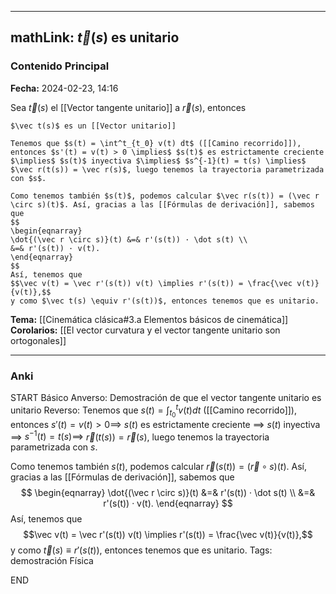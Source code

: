 
---
mathLink: $\vec t(s)$ es unitario
---
### Contenido Principal

**Fecha:** 2024-02-23, 14:16

Sea $\vec t(s)$ el [[Vector tangente unitario]] a $\vec r(s)$, entonces

```ad-proposition
$\vec t(s)$ es un [[Vector unitario]]
```


```ad-proof
Tenemos que $s(t) = \int^t_{t_0} v(t) dt$ ([[Camino recorrido]]), entonces $s'(t) = v(t) > 0 \implies$ $s(t)$ es estrictamente creciente $\implies$ $s(t)$ inyectiva $\implies$ $s^{-1}(t) = t(s) \implies$ $\vec r(t(s)) = \vec r(s)$, luego tenemos la trayectoria parametrizada con $s$.

Como tenemos también $s(t)$, podemos calcular $\vec r(s(t)) = (\vec r \circ s)(t)$. Así, gracias a las [[Fórmulas de derivación]], sabemos que 
$$
\begin{eqnarray}
\dot{(\vec r \circ s)}(t) &=& r'(s(t)) · \dot s(t) \\
&=& r'(s(t)) · v(t).
\end{eqnarray}
$$
Así, tenemos que
$$\vec v(t) = \vec r'(s(t)) v(t) \implies r'(s(t)) = \frac{\vec v(t)}{v(t)},$$
y como $\vec t(s) \equiv r'(s(t))$, entonces tenemos que es unitario.
```

**Tema:** [[Cinemática clásica#3.a Elementos básicos de cinemática]]
**Corolarios:** [[El vector curvatura y el vector tangente unitario son ortogonales]]

---
### Anki

START
Básico
Anverso: Demostración de que el vector tangente unitario es unitario
Reverso: Tenemos que $s(t) = \int^t_{t_0} v(t) dt$ ([[Camino recorrido]]), entonces $s'(t) = v(t) > 0 \implies$ $s(t)$ es estrictamente creciente $\implies$ $s(t)$ inyectiva $\implies$ $s^{-1}(t) = t(s) \implies$ $\vec r(t(s)) = \vec r(s)$, luego tenemos la trayectoria parametrizada con $s$.

Como tenemos también $s(t)$, podemos calcular $\vec r(s(t)) = (\vec r \circ s)(t)$. Así, gracias a las [[Fórmulas de derivación]], sabemos que 
$$
\begin{eqnarray}
\dot{(\vec r \circ s)}(t) &=& r'(s(t)) · \dot s(t) \\
&=& r'(s(t)) · v(t).
\end{eqnarray}
$$
Así, tenemos que
$$\vec v(t) = \vec r'(s(t)) v(t) \implies r'(s(t)) = \frac{\vec v(t)}{v(t)},$$
y como $\vec t(s) \equiv r'(s(t))$, entonces tenemos que es unitario.
Tags: demostración Física
<!--ID: 1708971255661-->
END
